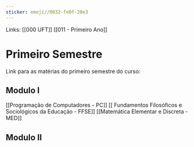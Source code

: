 ```yaml
---
sticker: emoji//0032-fe0f-20e3
---
```

Links: [[000 UFT]] [[011 - Primeiro Ano]]

# Primeiro Semestre
Link para as matérias do primeiro semestre do curso:

## Modulo I
[[Programação de Computadores - PC]]
[[ Fundamentos Filosóficos e Sociológicos da Educação - FFSE]]
[[Matemática Elementar e Discreta - MED]]
## Modulo II
